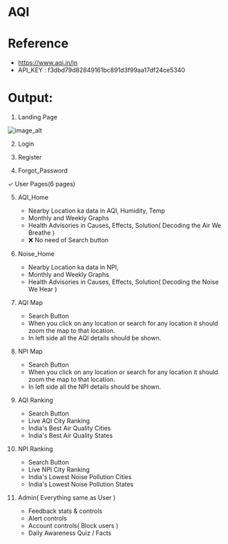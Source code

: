 # AQI

# Reference 
- https://www.aqi.in/in
- API_KEY : f3dbd79d82849161bc891d3f99aa17df24ce5340


# Output:

1. Landing Page

![image_alt]()

2. Login

3. Register

4. Forgot_Password

✓ User Pages(6 pages)

5. AQI_Home
   + Nearby Location ka data in AQI, Humidity, Temp
   + Monthly and Weekly Graphs
   + Health Advisories in Causes, Effects, Solution( Decoding the Air We Breathe )
   - ❌ No need of Search button

6. Noise_Home
   + Nearby Location ka data in NPI,
   + Monthly and Weekly Graphs
   + Health Advisories in Causes, Effects, Solution( Decoding the Noise We Hear )

7. AQI Map
   + Search Button
   + When you click on any location or search for any location it should zoom the map to that location.
   + In left side all the AQI details should be shown.

8. NPI Map
   + Search Button
   + When you click on any location or search for any location it should zoom the map to that location.
   + In left side all the NPI details should be shown.

9. AQI Ranking
    + Search Button
    + Live AQI City Ranking
    + India's Best Air Quality Cities
    + India's Best Air Quality  States
    
10. NPI Ranking
    + Search Button
    + Live NPI City Ranking
    + India's Lowest Noise Pollution Cities
    + India's Lowest Noise Pollution States

11. Admin( Everything same as User )
    + Feedback stats & controls
    + Alert controls
    + Account controls( Block users )
    + Daily Awareness Quiz / Facts
